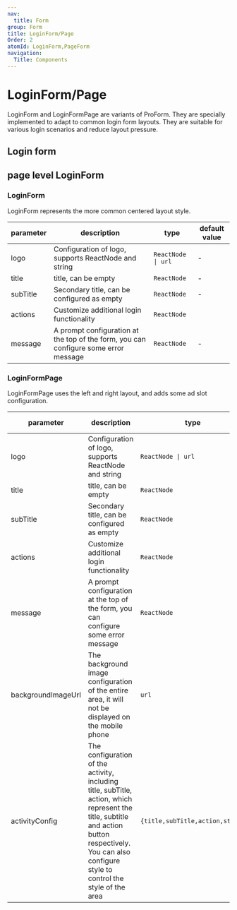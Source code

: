 ```yaml
---
nav:
  title: Form
group: Form
title: LoginForm/Page
Order: 2
atomId: LoginForm,PageForm
navigation:
  Title: Components
---
```


# LoginForm/Page

LoginForm and LoginFormPage are variants of ProForm. They are specially implemented to adapt to common login form layouts. They are suitable for various login scenarios and reduce layout pressure.

## Login form

<code src="../../../demos/form/LoginForm/login-form.tsx"  background="var(--main-bg-color)" oldtitle="login-form"></code>

## page level LoginForm

<code src="../../../demos/form/LoginForm/login-form-page.tsx"  background="var(--main-bg-color)" oldtitle="Page level form"></code>

### LoginForm

LoginForm represents the more common centered layout style.

| parameter | description                                                                         | type               | default value |
| --------- | ----------------------------------------------------------------------------------- | ------------------ | ------------- |
| logo      | Configuration of logo, supports ReactNode and string                                | `ReactNode \| url` | -             |
| title     | title, can be empty                                                                 | `ReactNode`        | -             |
| subTitle  | Secondary title, can be configured as empty                                         | `ReactNode`        | -             |
| actions   | Customize additional login functionality                                            | `ReactNode`        |               |
| message   | A prompt configuration at the top of the form, you can configure some error message | `ReactNode`        | -             |

### LoginFormPage

LoginFormPage uses the left and right layout, and adds some ad slot configuration.

| parameter          | description                                                                                                                                                                                             | type                            | default value |
| ------------------ | ------------------------------------------------------------------------------------------------------------------------------------------------------------------------------------------------------- | ------------------------------- | ------------- |
| logo               | Configuration of logo, supports ReactNode and string                                                                                                                                                    | `ReactNode \| url`              | -             |
| title              | title, can be empty                                                                                                                                                                                     | `ReactNode`                     | -             |
| subTitle           | Secondary title, can be configured as empty                                                                                                                                                             | `ReactNode`                     | -             |
| actions            | Customize additional login functionality                                                                                                                                                                | `ReactNode`                     |               |
| message            | A prompt configuration at the top of the form, you can configure some error message                                                                                                                     | `ReactNode`                     | -             |
| backgroundImageUrl | The background image configuration of the entire area, it will not be displayed on the mobile phone                                                                                                     | `url`                           | -             |
| activityConfig     | The configuration of the activity, including title, subTitle, action, which represent the title, subtitle and action button respectively. You can also configure style to control the style of the area | `{title,subTitle,action,style}` | -             |
